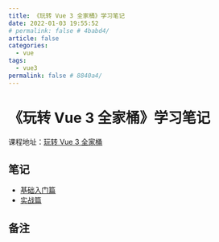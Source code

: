 ```yaml
---
title: 《玩转 Vue 3 全家桶》学习笔记
date: 2022-01-03 19:55:52
# permalink: false # 4babd4/
article: false
categories: 
  - vue
tags: 
  - vue3
permalink: false # 8840a4/
---
```


# 《玩转 Vue 3 全家桶》学习笔记



课程地址：[玩转 Vue 3 全家桶](https://time.geekbang.org/column/intro/100094401)



## 笔记

- [基础入门篇](./01.html)
- [实战篇](./02.html)
<!-- - [源码篇]](./03.html) -->



## 备注

